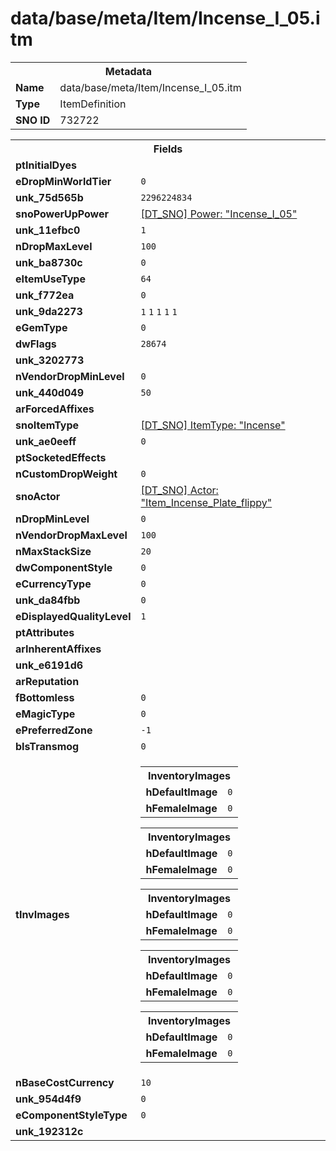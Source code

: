 <h1>data/base/meta/Item/Incense_I_05.itm</h1><table><tr><th colspan="100%">Metadata</th></tr><tr><td><b>Name</b></td><td>data/base/meta/Item/Incense_I_05.itm</td></tr><tr><td><b>Type</b></td><td>ItemDefinition</td></tr><tr><td><b>SNO ID</b></td><td>732722</td></tr></table>

<table><tr><th colspan="100%">Fields</th></tr><tr><td><b>ptInitialDyes</b></td><td></td></tr><tr><td><b>eDropMinWorldTier</b></td><td><code>0</code></td></tr><tr><td><b>unk_75d565b</b></td><td><code>2296224834</code></td></tr><tr><td><b>snoPowerUpPower</b></td><td><a href="..\Power\Incense_I_05.pow.md">[DT_SNO] Power: "Incense_I_05"</a></td></tr><tr><td><b>unk_11efbc0</b></td><td><code>1</code></td></tr><tr><td><b>nDropMaxLevel</b></td><td><code>100</code></td></tr><tr><td><b>unk_ba8730c</b></td><td><code>0</code></td></tr><tr><td><b>eItemUseType</b></td><td><code>64</code></td></tr><tr><td><b>unk_f772ea</b></td><td><code>0</code></td></tr><tr><td><b>unk_9da2273</b></td><td><code>1</code>
<code>1</code>
<code>1</code>
<code>1</code>
<code>1</code>
</td></tr><tr><td><b>eGemType</b></td><td><code>0</code></td></tr><tr><td><b>dwFlags</b></td><td><code>28674</code></td></tr><tr><td><b>unk_3202773</b></td><td></td></tr><tr><td><b>nVendorDropMinLevel</b></td><td><code>0</code></td></tr><tr><td><b>unk_440d049</b></td><td><code>50</code></td></tr><tr><td><b>arForcedAffixes</b></td><td></td></tr><tr><td><b>snoItemType</b></td><td><a href="..\ItemType\Incense.itt.md">[DT_SNO] ItemType: "Incense"</a></td></tr><tr><td><b>unk_ae0eeff</b></td><td><code>0</code></td></tr><tr><td><b>ptSocketedEffects</b></td><td></td></tr><tr><td><b>nCustomDropWeight</b></td><td><code>0</code></td></tr><tr><td><b>snoActor</b></td><td><a href="..\Actor\Item_Incense_Plate_flippy.acr.md">[DT_SNO] Actor: "Item_Incense_Plate_flippy"</a></td></tr><tr><td><b>nDropMinLevel</b></td><td><code>0</code></td></tr><tr><td><b>nVendorDropMaxLevel</b></td><td><code>100</code></td></tr><tr><td><b>nMaxStackSize</b></td><td><code>20</code></td></tr><tr><td><b>dwComponentStyle</b></td><td><code>0</code></td></tr><tr><td><b>eCurrencyType</b></td><td><code>0</code></td></tr><tr><td><b>unk_da84fbb</b></td><td><code>0</code></td></tr><tr><td><b>eDisplayedQualityLevel</b></td><td><code>1</code></td></tr><tr><td><b>ptAttributes</b></td><td></td></tr><tr><td><b>arInherentAffixes</b></td><td></td></tr><tr><td><b>unk_e6191d6</b></td><td></td></tr><tr><td><b>arReputation</b></td><td></td></tr><tr><td><b>fBottomless</b></td><td><code>0</code></td></tr><tr><td><b>eMagicType</b></td><td><code>0</code></td></tr><tr><td><b>ePreferredZone</b></td><td><code>-1</code></td></tr><tr><td><b>bIsTransmog</b></td><td><code>0</code></td></tr><tr><td><b>tInvImages</b></td><td><table><tr><th colspan="100%">InventoryImages</th></tr><tr><td><b>hDefaultImage</b></td><td><code>0</code></td></tr><tr><td><b>hFemaleImage</b></td><td><code>0</code></td></tr></table>


<table><tr><th colspan="100%">InventoryImages</th></tr><tr><td><b>hDefaultImage</b></td><td><code>0</code></td></tr><tr><td><b>hFemaleImage</b></td><td><code>0</code></td></tr></table>


<table><tr><th colspan="100%">InventoryImages</th></tr><tr><td><b>hDefaultImage</b></td><td><code>0</code></td></tr><tr><td><b>hFemaleImage</b></td><td><code>0</code></td></tr></table>


<table><tr><th colspan="100%">InventoryImages</th></tr><tr><td><b>hDefaultImage</b></td><td><code>0</code></td></tr><tr><td><b>hFemaleImage</b></td><td><code>0</code></td></tr></table>


<table><tr><th colspan="100%">InventoryImages</th></tr><tr><td><b>hDefaultImage</b></td><td><code>0</code></td></tr><tr><td><b>hFemaleImage</b></td><td><code>0</code></td></tr></table>


</td></tr><tr><td><b>nBaseCostCurrency</b></td><td><code>10</code></td></tr><tr><td><b>unk_954d4f9</b></td><td><code>0</code></td></tr><tr><td><b>eComponentStyleType</b></td><td><code>0</code></td></tr><tr><td><b>unk_192312c</b></td><td></td></tr></table>

